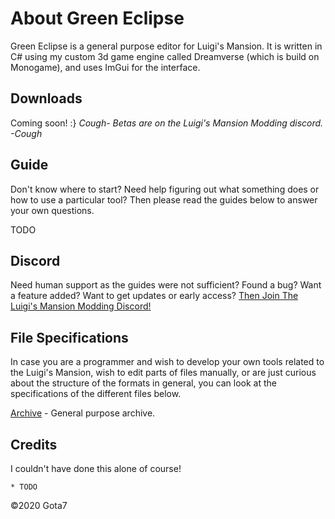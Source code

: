 # About Green Eclipse
Green Eclipse is a general purpose editor for Luigi's Mansion. It is written in C# using my custom 3d game engine called Dreamverse (which is build on Monogame), and uses ImGui for the interface.

## Downloads
Coming soon! :}
*Cough- Betas are on the Luigi's Mansion Modding discord. -Cough*

## Guide
Don't know where to start? Need help figuring out what something does or how to use a particular tool? Then please read the guides below to answer your own questions.

TODO

## Discord
Need human support as the guides were not sufficient? Found a bug? Want a feature added? Want to get updates or early access?
[Then Join The Luigi's Mansion Modding Discord!](https://discord.gg/UjXHz8F)

## File Specifications
In case you are a programmer and wish to develop your own tools related to the Luigi's Mansion, wish to edit parts of files manually, or are just curious about the structure of the formats in general, you can look at the specifications of the different files below.

[Archive](specs/rarc.md) - General purpose archive.

## Credits
I couldn't have done this alone of course!

	* TODO

©2020 Gota7
